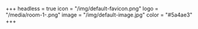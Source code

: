 +++
headless = true
icon = "/img/default-favicon.png"
logo = "/media/room-1-.png"
image = "/img/default-image.jpg"
color = "#5a4ae3"
+++
